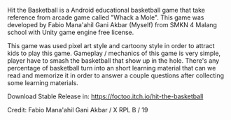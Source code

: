 Hit the Basketball is a Android educational basketball game that take reference from arcade game called "Whack a Mole". This game was developed by Fabio Mana'ahil Gani Akbar (Myself) from SMKN 4 Malang school with Unity game engine free license.

This game was used pixel art style and cartoony style in order to attract kids to play this game. Gameplay / mechanics of this game is very simple, player have to smash the basketball that show up in the hole. There's any percentage of basketball turn into an short learning material that can we read and memorize it in order to answer a couple questions after collecting some learning materials.

Download Stable Release in:
https://foctoo.itch.io/hit-the-basketball

Credit: Fabio Mana'ahil Gani Akbar / X RPL B / 19
